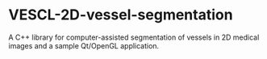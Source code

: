 # VESCL-2D-vessel-segmentation
A C++ library for computer-assisted segmentation of vessels in 2D medical images and a sample Qt/OpenGL application.
